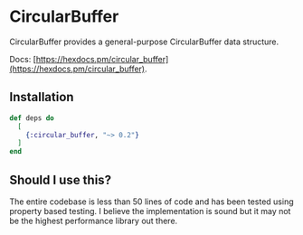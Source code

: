# CircularBuffer

CircularBuffer provides a general-purpose CircularBuffer data structure.

Docs: [https://hexdocs.pm/circular_buffer](https://hexdocs.pm/circular_buffer).

## Installation

```elixir
def deps do
  [
    {:circular_buffer, "~> 0.2"}
  ]
end
```

## Should I use this?

The entire codebase is less than 50 lines of code and has been tested using
property based testing. I believe the implementation is sound but it may not
be the highest performance library out there.

